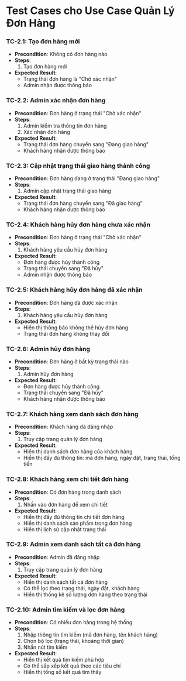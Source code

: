 # Test Cases cho Use Case Quản Lý Đơn Hàng

### TC-2.1: Tạo đơn hàng mới
- **Precondition**: Không có đơn hàng nào
- **Steps**:
  1. Tạo đơn hàng mới
- **Expected Result**:
  - Trạng thái đơn hàng là "Chờ xác nhận"
  - Admin nhận được thông báo

### TC-2.2: Admin xác nhận đơn hàng
- **Precondition**: Đơn hàng ở trạng thái "Chờ xác nhận"
- **Steps**:
  1. Admin kiểm tra thông tin đơn hàng
  2. Xác nhận đơn hàng
- **Expected Result**:
  - Trạng thái đơn hàng chuyển sang "Đang giao hàng"
  - Khách hàng nhận được thông báo

### TC-2.3: Cập nhật trạng thái giao hàng thành công
- **Precondition**: Đơn hàng đang ở trạng thái "Đang giao hàng"
- **Steps**:
  1. Admin cập nhật trạng thái giao hàng
- **Expected Result**:
  - Trạng thái đơn hàng chuyển sang "Đã giao hàng"
  - Khách hàng nhận được thông báo

### TC-2.4: Khách hàng hủy đơn hàng chưa xác nhận
- **Precondition**: Đơn hàng ở trạng thái "Chờ xác nhận"
- **Steps**:
  1. Khách hàng yêu cầu hủy đơn hàng
- **Expected Result**:
  - Đơn hàng được hủy thành công
  - Trạng thái chuyển sang "Đã hủy"
  - Admin nhận được thông báo

### TC-2.5: Khách hàng hủy đơn hàng đã xác nhận
- **Precondition**: Đơn hàng đã được xác nhận
- **Steps**:
  1. Khách hàng yêu cầu hủy đơn hàng
- **Expected Result**:
  - Hiển thị thông báo không thể hủy đơn hàng
  - Trạng thái đơn hàng không thay đổi

### TC-2.6: Admin hủy đơn hàng
- **Precondition**: Đơn hàng ở bất kỳ trạng thái nào
- **Steps**:
  1. Admin hủy đơn hàng
- **Expected Result**:
  - Đơn hàng được hủy thành công
  - Trạng thái chuyển sang "Đã hủy"
  - Khách hàng nhận được thông báo

### TC-2.7: Khách hàng xem danh sách đơn hàng
- **Precondition**: Khách hàng đã đăng nhập
- **Steps**:
  1. Truy cập trang quản lý đơn hàng
- **Expected Result**:
  - Hiển thị danh sách đơn hàng của khách hàng
  - Hiển thị đầy đủ thông tin: mã đơn hàng, ngày đặt, trạng thái, tổng tiền

### TC-2.8: Khách hàng xem chi tiết đơn hàng
- **Precondition**: Có đơn hàng trong danh sách
- **Steps**:
  1. Nhấn vào đơn hàng để xem chi tiết
- **Expected Result**:
  - Hiển thị đầy đủ thông tin chi tiết đơn hàng
  - Hiển thị danh sách sản phẩm trong đơn hàng
  - Hiển thị lịch sử cập nhật trạng thái

### TC-2.9: Admin xem danh sách tất cả đơn hàng
- **Precondition**: Admin đã đăng nhập
- **Steps**:
  1. Truy cập trang quản lý đơn hàng
- **Expected Result**:
  - Hiển thị danh sách tất cả đơn hàng
  - Có thể lọc theo trạng thái, ngày đặt, khách hàng
  - Hiển thị thống kê số lượng đơn hàng theo trạng thái

### TC-2.10: Admin tìm kiếm và lọc đơn hàng
- **Precondition**: Có nhiều đơn hàng trong hệ thống
- **Steps**:
  1. Nhập thông tin tìm kiếm (mã đơn hàng, tên khách hàng)
  2. Chọn bộ lọc (trạng thái, khoảng thời gian)
  3. Nhấn nút tìm kiếm
- **Expected Result**:
  - Hiển thị kết quả tìm kiếm phù hợp
  - Có thể sắp xếp kết quả theo các tiêu chí
  - Hiển thị tổng số kết quả tìm thấy 